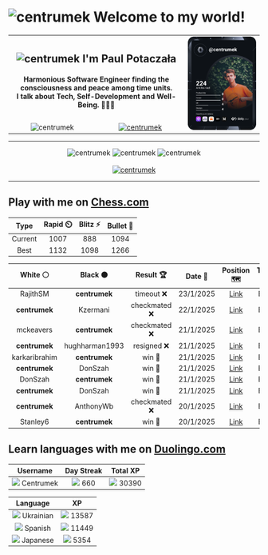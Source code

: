 <h1>
  <img
    src="https://emojis.slackmojis.com/emojis/images/1531849430/4246/blob-sunglasses.gif"
    width="30"
    alt="centrumek"
  />
  Welcome to my world!
</h1>

<table>
  <tbody>
    <tr>
      <td align="center" width="70%" colspan="2">
        <h2>
          <img
            src="https://raw.githubusercontent.com/MartinHeinz/MartinHeinz/master/wave.gif"
            width="30px"
            alt="centrumek"
          />
          I'm Paul Potaczała
        </h2>
        <h4>
          Harmonious Software Engineer finding the consciousness and peace among time units.
          <br/>
          I talk about Tech, Self-Development and Well-Being. 🌿🧘🚀
        </h4>
      </td>
      <td width="30%" rowspan="2">
        <a href="https://app.daily.dev/centrumek">
          <img
            src="./devcard.svg"
            alt="centrumek"
          />
        </a>
      </td>
    </tr>
    <tr align="center">
      <td>
        <img
          src="https://komarev.com/ghpvc/?username=centrumek&label=visitors&color=0e75b6&style=flat"
          alt="centrumek"
        >
      </td>
      <td>
        <a href="https://stackoverflow.com/users/14496012/centrumek">
          <img
            src="https://stackoverflow.com/users/flair/14496012.png?theme=dark"
            alt="centrumek"
          >
        </a>
      </td>
    </tr>
  </tbody>
</table>

---
<div align="center">
  <img 
    src="https://github-readme-stats.vercel.app/api?username=centrumek&show_icons=true&count_private=true&theme=dark&hide_border=true&hide=issues,contribs&bg_color=00000000"
    alt="centrumek"
  />
  <img
    src="https://github-readme-stats.vercel.app/api/top-langs/?username=centrumek&layout=compact&hide_border=true&theme=dark&bg_color=00000000&langs_count=6&exclude_repo=air-statistic-app"
    alt="centrumek"
  />
  <img 
    src="https://github-readme-streak-stats.herokuapp.com?user=centrumek&theme=dark&hide_border=true&background=FFFFFF00"
    alt="centrumek"
  />
  <br/>
  <br/>
  <a href="https://www.buymeacoffee.com/centrumek">
    <img
      src="https://cdn.buymeacoffee.com/buttons/v2/default-orange.png"
      height="50"
      width="210"
      alt="centrumek"
    />
  </a>
</div>

---

## Play with me on [Chess.com](https://www.chess.com/member/centrumek)

<div align="center">
<!--START_SECTION:chessStats-->
<!-- Automatically generated with https://github.com/Balastrong/chess-stats-action -->

| Type | Rapid ⏲️ | Blitz ⚡ | Bullet 🔫 |
|:---:|:---:|:---:|:---:|
| Current | 1007 | 888 | 1094 |
| Best | 1132 | 1098 | 1266 |

| White ⚪ | Black ⚫ | Result 🏆 | Date 📅 | Position 🗺️ | Type 🕕 |
|:---:|:---:|:---:|:---:|:---:|:---:|
| RajithSM | **centrumek** | timeout ❌ | 23/1/2025 | <a href="http://www.ee.unb.ca/cgi-bin/tervo/fen.pl?select=1k1r4/p2r4/4pp2/8/5Q2/6P1/5P1P/6K1 b - -">Link</a> | Blitz |
| **centrumek** | Kzermani | checkmated ❌ | 22/1/2025 | <a href="http://www.ee.unb.ca/cgi-bin/tervo/fen.pl?select=3k4/6R1/6p1/6pp/K7/8/8/qr6 w - -">Link</a> | Blitz |
| mckeavers | **centrumek** | checkmated ❌ | 21/1/2025 | <a href="http://www.ee.unb.ca/cgi-bin/tervo/fen.pl?select=k7/P1N5/1K3p2/4pPp1/4P3/1P3PbP/2P5/8 b - -">Link</a> | Blitz |
| **centrumek** | hughharman1993 | resigned ❌ | 21/1/2025 | <a href="http://www.ee.unb.ca/cgi-bin/tervo/fen.pl?select=r4rk1/1p4p1/p1pb3p/3p4/P2PpPqP/1P2P3/2PB4/1R2K2R b K -">Link</a> | Blitz |
| karkaribrahim | **centrumek** | win 🥇 | 21/1/2025 | <a href="http://www.ee.unb.ca/cgi-bin/tervo/fen.pl?select=6k1/p5p1/1p3r1p/7K/6PN/8/7r/1R6 w - -">Link</a> | Blitz |
| **centrumek** | DonSzah | win 🥇 | 21/1/2025 | <a href="http://www.ee.unb.ca/cgi-bin/tervo/fen.pl?select=R7/8/8/8/8/k1K5/8/8 b - - 70 98">Link</a> | Blitz |
| DonSzah | **centrumek** | win 🥇 | 21/1/2025 | <a href="http://www.ee.unb.ca/cgi-bin/tervo/fen.pl?select=2r5/3k4/4p2p/1PK2p1P/R2P1P2/8/P7/6q1 w - - 2 56">Link</a> | Blitz |
| **centrumek** | DonSzah | win 🥇 | 21/1/2025 | <a href="http://www.ee.unb.ca/cgi-bin/tervo/fen.pl?select=4k3/3b4/1Q6/B2p4/4p2r/7P/2P5/2KR3R b - - 0 32">Link</a> | Blitz |
| **centrumek** | AnthonyWb | checkmated ❌ | 20/1/2025 | <a href="http://www.ee.unb.ca/cgi-bin/tervo/fen.pl?select=8/8/8/8/Kqk5/8/8/8 w - -">Link</a> | Blitz |
| Stanley6 | **centrumek** | win 🥇 | 20/1/2025 | <a href="http://www.ee.unb.ca/cgi-bin/tervo/fen.pl?select=4r1k1/4r1p1/4R3/2Qb4/3P1P2/5NPp/6qP/5RK1 w - -">Link</a> | Blitz |

<!--END_SECTION:chessStats-->
</div>

## Learn languages with me on [Duolingo.com](https://www.duolingo.com/profile/Centrumek)

<div align="center">
<!--START_SECTION:duolingoStats-->
<!-- Automatically generated with https://github.com/centrumek/duolingo-readme-stats-->

| Username | Day Streak | Total XP |
|:---:|:---:|:---:|
| <img src="https://raw.githubusercontent.com/centrumek/duolingo-readme-stats/main/assets/duolingo.png" height="12"> Centrumek | <img src="https://raw.githubusercontent.com/centrumek/duolingo-readme-stats/main/assets/streakinactive.svg" height="12"> 660 | <img src="https://raw.githubusercontent.com/centrumek/duolingo-readme-stats/main/assets/xp.svg" height="12"> 30390 | <img src="https://raw.githubusercontent.com/centrumek/duolingo-readme-stats/main/assets/xp.svg" height="12"> 0 |

| Language | XP |
|:---:|:---:|
| <img src="https://raw.githubusercontent.com/centrumek/duolingo-readme-stats/main/assets/langs/ukrainian.svg" height="12"> Ukrainian | <img src="https://raw.githubusercontent.com/centrumek/duolingo-readme-stats/main/assets/xp.svg" height="12"> 13587 |
| <img src="https://raw.githubusercontent.com/centrumek/duolingo-readme-stats/main/assets/langs/spanish.svg" height="12"> Spanish | <img src="https://raw.githubusercontent.com/centrumek/duolingo-readme-stats/main/assets/xp.svg" height="12"> 11449 |
| <img src="https://raw.githubusercontent.com/centrumek/duolingo-readme-stats/main/assets/langs/japanese.svg" height="12"> Japanese | <img src="https://raw.githubusercontent.com/centrumek/duolingo-readme-stats/main/assets/xp.svg" height="12"> 5354 |

<!--END_SECTION:duolingoStats-->
</div>
<!--
**centrumek/centrumek** is a ✨ _special_ ✨ repository because its `README.md` (this file) appears on your GitHub profile.

Here are some ideas to get you started:

- 🔭 I’m currently working on ...
- 🌱 I’m currently learning ...
- 👯 I’m looking to collaborate on ...
- 🤔 I’m looking for help with ...
- 💬 Ask me about ...
- 📫 How to reach me: ...
- 😄 Pronouns: ...
- ⚡ Fun fact: ...
-->

